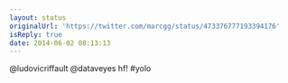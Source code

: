 ```yaml
---
layout: status
originalUrl: 'https://twitter.com/marcgg/status/473376777193394176'
isReply: true
date: 2014-06-02 08:13:13
---
```


@ludovicriffault @dataveyes hf! #yolo
